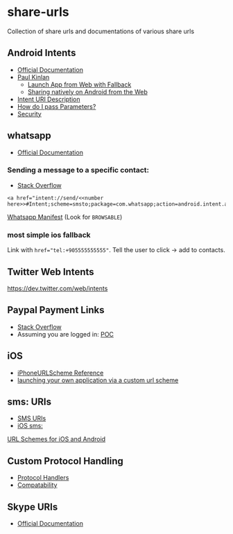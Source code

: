 # share-urls
Collection of share urls and documentations of various share urls


## Android Intents
- [Official Documentation](https://developer.chrome.com/multidevice/android/intents)
- [Paul Kinlan](https://paul.kinlan.me/)
  - [Launch App from Web with Fallback](https://paul.kinlan.me/launch-app-from-web-with-fallback/)
  - [Sharing natively on Android from the Web](https://paul.kinlan.me/sharing-natively-on-android-from-the-web/)
- [Intent URI Description](http://stackoverflow.com/questions/23231589/intent-anchor-syntax-description)
 - [How do I pass Parameters?](http://stackoverflow.com/questions/16738276/how-do-i-pass-parameters-to-android-intent-in-new-scheme-on-chrome)
- [Security](http://www.mbsd.jp/Whitepaper/IntentScheme.pdf) 

## whatsapp 
- [Official Documentation](https://www.whatsapp.com/faq/en/iphone/23559013)

### Sending a message to a specific contact:
- [Stack Overflow](http://stackoverflow.com/questions/21500570/start-whatsapp-from-url-href-with-custom-text-content)
```
<a href="intent://send/<<number here>>#Intent;scheme=smsto;package=com.whatsapp;action=android.intent.action.SENDTO;end">
```

[Whatsapp Manifest](https://gist.github.com/kimenye/eef321a2a182bd4544af) (Look for `BROWSABLE`)

### most simple ios fallback
Link with `href="tel:+905555555555"`. Tell the user to click -> add to contacts.

## Twitter Web Intents
https://dev.twitter.com/web/intents


## Paypal Payment Links
- [Stack Overflow](http://stackoverflow.com/questions/9956081/how-can-i-create-a-paypal-link-that-will-send-money-to-a-specific-e-mail-address)
- Assuming you are logged in: [POC](https://www.paypal.com/us/cgi-bin/webscr?cmd=_send-money&nav=1&email=FOO@BAR.com)


## iOS
- [iPhoneURLScheme Reference](https://developer.apple.com/library/ios/featuredarticles/iPhoneURLScheme_Reference/Introduction/Introduction.html)
- [launching your own application via a custom url scheme](http://iosdevelopertips.com/cocoa/launching-your-own-application-via-a-custom-url-scheme.html)

## sms: URIs
- [SMS URIs](http://weblog.west-wind.com/posts/2013/Oct/09/Prefilling-an-SMS-on-Mobile-Devices-with-the-sms-Uri-Scheme)
- [iOS sms:](https://developer.apple.com/library/ios/featuredarticles/iPhoneURLScheme_Reference/SMSLinks/SMSLinks.html#//apple_ref/doc/uid/TP40007899-CH7-SW1)


[URL Schemes for iOS and Android](http://fokkezb.nl/2013/09/20/url-schemes-for-ios-and-android-2/)


## Custom Protocol Handling 
- [Protocol Handlers](https://developer.mozilla.org/en/docs/Web-based_protocol_handlers)
- [Compatability](http://caniuse.com/#search=registerProtocolHandler)


## Skype URIs 
- [Official Documentation](https://msdn.microsoft.com/en-us/library/office/dn745883.aspx)
